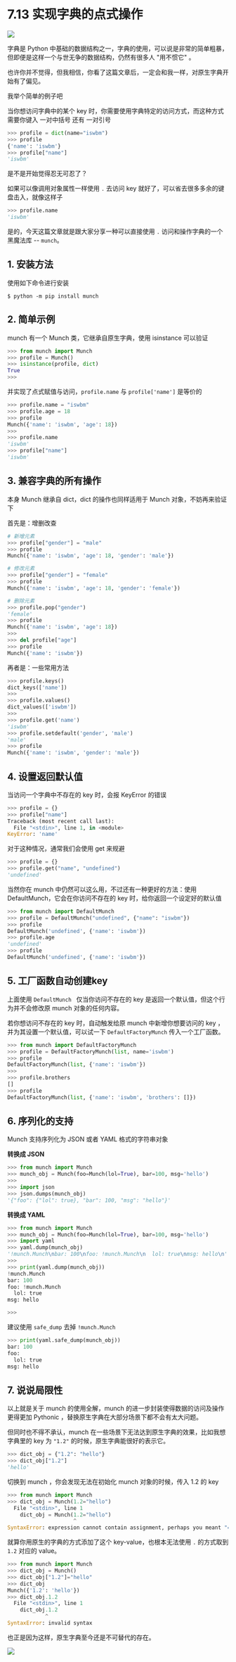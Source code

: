 # 7.13 实现字典的点式操作

![](https://image.iswbm.com/20200804124133.png)

字典是 Python 中基础的数据结构之一，字典的使用，可以说是非常的简单粗暴，但即便是这样一个与世无争的数据结构，仍然有很多人 "用不惯它" 。

也许你并不觉得，但我相信，你看了这篇文章后，一定会和我一样，对原生字典开始有了偏见。

我举个简单的例子吧

当你想访问字典中的某个 key 时，你需要使用字典特定的访问方式，而这种方式需要你键入 一对中括号 还有 一对引号

```python
>>> profile = dict(name="iswbm")
>>> profile
{'name': 'iswbm'}
>>> profile["name"]
'iswbm'
```

是不是开始觉得忍无可忍了？

如果可以像调用对象属性一样使用 `.` 去访问 key 就好了，可以省去很多多余的键盘击入，就像这样子

```python
>>> profile.name
'iswbm'
```

是的，今天这篇文章就是跟大家分享一种可以直接使用 `.` 访问和操作字典的一个黑魔法库 -- `munch`。

## 1. 安装方法

使用如下命令进行安装

```shell
$ python -m pip install munch
```

## 2. 简单示例

munch 有一个 Munch 类，它继承自原生字典，使用 isinstance 可以验证

```python
>>> from munch import Munch
>>> profile = Munch()
>>> isinstance(profile, dict)
True
>>>
```

并实现了点式赋值与访问，`profile.name` 与 `profile['name']` 是等价的

```python
>>> profile.name = "iswbm"
>>> profile.age = 18
>>> profile
Munch({'name': 'iswbm', 'age': 18})
>>>
>>> profile.name
'iswbm'
>>> profile["name"]
'iswbm'
```

## 3. 兼容字典的所有操作

本身 Munch 继承自 dict，dict 的操作也同样适用于 Munch 对象，不妨再来验证下

首先是：增删改查

```python
# 新增元素
>>> profile["gender"] = "male"
>>> profile
Munch({'name': 'iswbm', 'age': 18, 'gender': 'male'})

# 修改元素
>>> profile["gender"] = "female"
>>> profile
Munch({'name': 'iswbm', 'age': 18, 'gender': 'female'})

# 删除元素
>>> profile.pop("gender")
'female'
>>> profile
Munch({'name': 'iswbm', 'age': 18})
>>>
>>> del profile["age"]
>>> profile
Munch({'name': 'iswbm'})
```

再者是：一些常用方法

```python
>>> profile.keys()
dict_keys(['name'])
>>>
>>> profile.values()
dict_values(['iswbm'])
>>>
>>> profile.get('name')
'iswbm'
>>> profile.setdefault('gender', 'male')
'male'
>>> profile
Munch({'name': 'iswbm', 'gender': 'male'})
```

## 4. 设置返回默认值

当访问一个字典中不存在的 key 时，会报 KeyError 的错误

```python
>>> profile = {}
>>> profile["name"]
Traceback (most recent call last):
  File "<stdin>", line 1, in <module>
KeyError: 'name'
```

对于这种情况，通常我们会使用 get 来规避

```python
>>> profile = {}
>>> profile.get("name", "undefined")
'undefined'
```

当然你在 munch 中仍然可以这么用，不过还有一种更好的方法：使用 DefaultMunch，它会在你访问不存在的 key 时，给你返回一个设定好的默认值

```python
>>> from munch import DefaultMunch
>>> profile = DefaultMunch("undefined", {"name": "iswbm"})
>>> profile
DefaultMunch('undefined', {'name': 'iswbm'})
>>> profile.age
'undefined'
>>> profile
DefaultMunch('undefined', {'name': 'iswbm'})
```

## 5. 工厂函数自动创建key

上面使用 `DefaultMunch ` 仅当你访问不存在的 key 是返回一个默认值，但这个行为并不会修改原 munch 对象的任何内容。

若你想访问不存在的 key 时，自动触发给原 munch 中新增你想要访问的 key ，并为其设置一个默认值，可以试一下 `DefaultFactoryMunch` 传入一个工厂函数。

```python
>>> from munch import DefaultFactoryMunch
>>> profile = DefaultFactoryMunch(list, name='iswbm')
>>> profile
DefaultFactoryMunch(list, {'name': 'iswbm'})
>>>
>>> profile.brothers
[]
>>> profile
DefaultFactoryMunch(list, {'name': 'iswbm', 'brothers': []})
```

## 6. 序列化的支持

Munch 支持序列化为 JSON 或者 YAML 格式的字符串对象

**转换成 JSON**

```python
>>> from munch import Munch
>>> munch_obj = Munch(foo=Munch(lol=True), bar=100, msg='hello')
>>>
>>> import json
>>> json.dumps(munch_obj)
'{"foo": {"lol": true}, "bar": 100, "msg": "hello"}'
```

**转换成 YAML**

```python
>>> from munch import Munch
>>> munch_obj = Munch(foo=Munch(lol=True), bar=100, msg='hello')
>>> import yaml
>>> yaml.dump(munch_obj)
'!munch.Munch\nbar: 100\nfoo: !munch.Munch\n  lol: true\nmsg: hello\n'
>>>
>>> print(yaml.dump(munch_obj))
!munch.Munch
bar: 100
foo: !munch.Munch
  lol: true
msg: hello

>>>
```

建议使用 `safe_dump` 去掉 `!munch.Munch`

```python
>>> print(yaml.safe_dump(munch_obj))
bar: 100
foo:
  lol: true
msg: hello
```



## 7. 说说局限性

以上就是关于 munch 的使用全解，munch 的进一步封装使得数据的访问及操作更得更加 Pythonic ，替换原生字典在大部分场景下都不会有太大问题。

但同时也不得不承认，munch 在一些场景下无法达到原生字典的效果，比如我想字典里的 key 为 `"1.2"` 的时候，原生字典能很好的表示它。

```python
>>> dict_obj = {"1.2": "hello"}
>>> dict_obj["1.2"]
'hello'
```

切换到 munch ，你会发现无法在初始化 munch 对象的时候，传入 1.2 的 key

```python
>>> from munch import Munch
>>> dict_obj = Munch(1.2="hello")
  File "<stdin>", line 1
    dict_obj = Munch(1.2="hello")
                     ^
SyntaxError: expression cannot contain assignment, perhaps you meant "=="?
```

就算你用原生的字典的方式添加了这个 key-value，也根本无法使用 `.` 的方式取到 `1.2` 对应的 value。

```python
>>> from munch import Munch
>>> dict_obj = Munch()
>>> dict_obj["1.2"]="hello"
>>> dict_obj
Munch({'1.2': 'hello'})
>>> dict_obj.1.2
  File "<stdin>", line 1
    dict_obj.1.2
            ^
SyntaxError: invalid syntax
```

也正是因为这样，原生字典至今还是不可替代的存在。

![](https://image.iswbm.com/20200607174235.png)